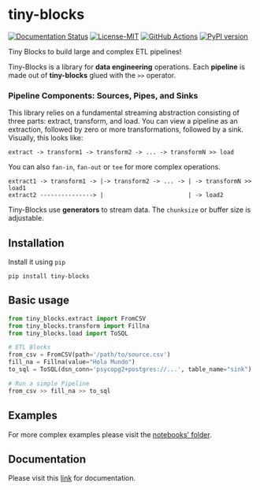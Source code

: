  tiny-blocks
=============

[![Documentation Status](https://readthedocs.org/projects/tiny-blocks/badge/?version=latest)](https://tiny-blocks.readthedocs.io/en/latest/?badge=latest)
[![License-MIT](https://img.shields.io/badge/License-MIT-yellow.svg)](https://github.com/pyprogrammerblog/tiny-blocks/blob/master/LICENSE)
[![GitHub Actions](https://github.com/pyprogrammerblog/tiny-blocks/workflows/CI/badge.svg/)](https://github.com/pyprogrammerblog/tiny-blocks/workflows/CI/badge.svg/)
[![PyPI version](https://badge.fury.io/py/tiny-blocks.svg)](https://badge.fury.io/py/tiny-blocks)

Tiny Blocks to build large and complex ETL pipelines!

Tiny-Blocks is a library for **data engineering** operations. 
Each **pipeline** is made out of **tiny-blocks** glued with the `>>` operator.

### Pipeline Components: Sources, Pipes, and Sinks
This library relies on a fundamental streaming abstraction consisting of three
parts: extract, transform, and load. You can view a pipeline as an extraction, followed
by zero or more transformations, followed by a sink. Visually, this looks like:

```
extract -> transform1 -> transform2 -> ... -> transformN >> load
```

You can also `fan-in`, `fan-out` or `tee` for more complex operations.

```
extract1 -> transform1 -> |-> transform2 -> ... -> | -> transformN >> load1
extract2 ---------------> |                        | -> load2
```

Tiny-Blocks use **generators** to stream data. The `chunksize` or buffer size 
is adjustable.

Installation
-------------

Install it using ``pip``

```shell
pip install tiny-blocks
```

Basic usage
---------------

```python
from tiny_blocks.extract import FromCSV
from tiny_blocks.transform import Fillna
from tiny_blocks.load import ToSQL

# ETL Blocks
from_csv = FromCSV(path='/path/to/source.csv')
fill_na = Fillna(value="Hola Mundo")
to_sql = ToSQL(dsn_conn='psycopg2+postgres://...', table_name="sink")

# Run a simple Pipeline
from_csv >> fill_na >> to_sql
```

Examples
----------------------

For more complex examples please visit 
the [notebooks' folder](https://github.com/pyprogrammerblog/tiny-blocks/tree/master/notebooks).


Documentation
--------------

Please visit this [link](https://tiny-blocks.readthedocs.io/en/latest/) for documentation.
